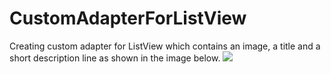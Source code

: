 # CustomAdapterForListView
Creating custom adapter for ListView which contains an image, a title and a short description line as shown in the image below.
<img src="https://user-images.githubusercontent.com/20423471/35139746-7ed30520-fd1a-11e7-8561-9911451a6f26.png" /> 
